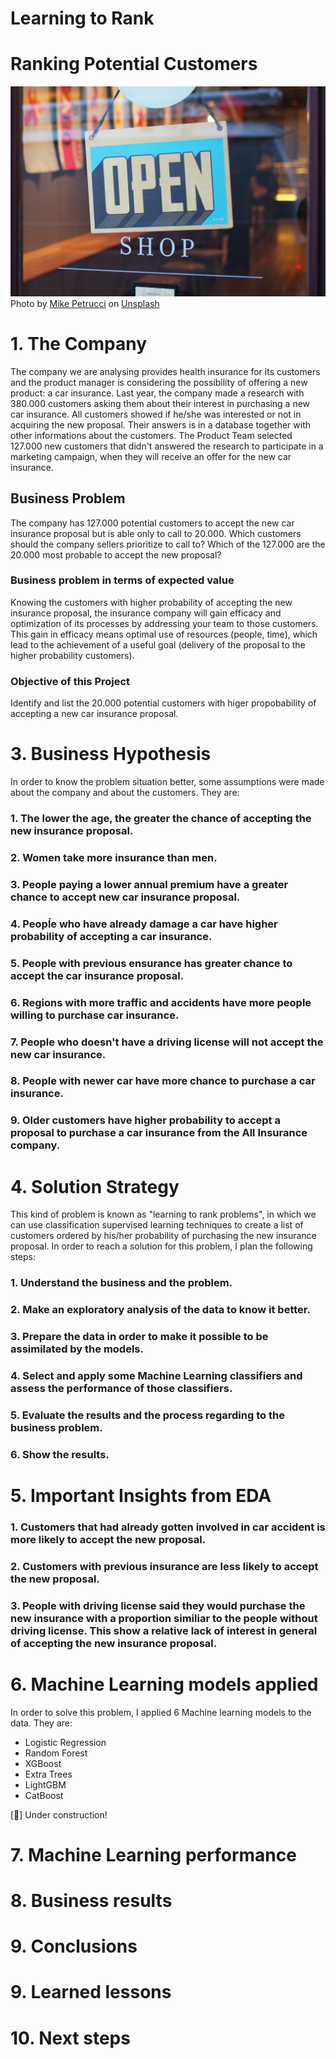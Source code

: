 # Learning to Rank

# Ranking Potential Customers

![](https://github.com/ToniMigliato/Data-Science-Projects/blob/main/learning-to-rank/images/cover_learning_ranking.jpg)
<span>Photo by <a href="https://unsplash.com/@mikepetrucci?utm_source=unsplash&amp;utm_medium=referral&amp;utm_content=creditCopyText">Mike Petrucci</a> on <a href="https://unsplash.com/s/photos/shopping?utm_source=unsplash&amp;utm_medium=referral&amp;utm_content=creditCopyText">Unsplash</a></span>

# 1. The Company
The company we are analysing provides health insurance for its customers and the product manager is considering the possibility of offering a new product: a car insurance. Last year, the company made a research with 380.000 customers asking them about their interest in purchasing a new car insurance. All customers showed if he/she was interested or not in acquiring the new proposal. Their answers is in a database together with other informations about the customers. The Product Team selected 127.000 new customers that didn't answered the research to participate in a marketing campaign, when they will receive an offer for the new car insurance.

## Business Problem

The company has 127.000 potential customers to accept the new car insurance proposal but is able only to call to 20.000. Which customers should the company sellers prioritize to call to? Which of the 127.000 are the 20.000 most probable to accept the new proposal?

### Business problem in terms of expected value

Knowing the customers with higher probability of accepting the new insurance proposal, the insurance company will gain efficacy and optimization of its processes by addressing your team to those customers. This gain in efficacy means optimal use of resources (people, time), which lead to the achievement of a useful goal (delivery of the proposal to the higher probability customers).

### Objective of this Project

Identify and list the 20.000 potential customers with higer propobability of accepting a new car insurance proposal.

# 3. Business Hypothesis

In order to know the problem situation better, some assumptions were made about the company and about the customers. They are:
### 1. The lower the age, the greater the chance of accepting the new insurance proposal.

### 2. Women take more insurance than men.

### 3. People paying a lower annual premium have a greater chance to accept new car insurance proposal.

### 4. Peopĺe who have already damage a car have higher probability of accepting a car insurance.

### 5. People with previous ensurance has greater chance to accept the car insurance proposal.

### 6. Regions with more traffic and accidents have more people willing to purchase car insurance.

### 7. People who doesn't have a driving license will not accept the new car insurance.

### 8. People with newer car have more chance to purchase a car insurance.

### 9. Older customers have higher probability to accept a proposal to purchase a car insurance from the All Insurance company.


# 4. Solution Strategy

This kind of problem is known as "learning to rank problems", in which we can use classification supervised learning techniques to create a list of customers ordered by his/her probability of purchasing the new insurance proposal. In order to reach a solution for this problem, I plan the following steps:

### 1. Understand the business and the problem.
### 2. Make an exploratory analysis of the data to know it better.
### 3. Prepare the data in order to make it possible to be assimilated by the models.
### 4. Select and apply some Machine Learning classifiers and assess the performance of those classifiers.
### 5. Evaluate the results and the process regarding to the business problem.
### 6. Show the results.

# 5. Important Insights from EDA

### 1. Customers that had already gotten involved in car accident is more likely to accept the new proposal.
### 2. Customers with previous insurance are less likely to accept the new proposal.
### 3. People with driving license said they would purchase the new insurance with a proportion similiar to the people without driving license. This show a relative lack of interest in general of accepting the new insurance proposal.

# 6. Machine Learning models applied

In order to solve this problem, I applied 6 Machine learning models to the data. They are:
- Logistic Regression
- Random Forest
- XGBoost
- Extra Trees
- LightGBM
- CatBoost

[:wrench:] Under construction!

# 7. Machine Learning performance

# 8. Business results

# 9. Conclusions

# 9. Learned lessons

# 10. Next steps
